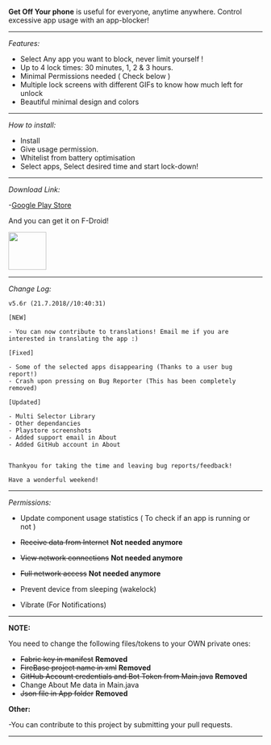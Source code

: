 **Get Off Your phone** 
is useful for everyone, anytime anywhere. Control excessive app usage with an app-blocker!

______

*Features:*

- Select Any app you want to block, never limit yourself !
- Up to 4 lock times: 30 minutes, 1, 2 & 3 hours.
- Minimal Permissions needed ( Check below )
- Multiple lock screens with different GIFs to know how much left for unlock
- Beautiful minimal design and colors

______

*How to install:*

- Install
- Give usage permission.
- Whitelist from battery optimisation
- Select apps, Select desired time and start lock-down!

______

*Download Link:*

-[Google Play Store](https://play.google.com/store/apps/details?id=com.nephi.getoffyourphone)

And you can get it on F-Droid!

<a href="https://f-droid.org/en/">
  <img src="https://f-droid.org/badge/get-it-on.png" height="75">
</a>

______

*Change Log:*

    v5.6r (21.7.2018//10:40:31)

    [NEW]

    - You can now contribute to translations! Email me if you are interested in translating the app :)

    [Fixed]

    - Some of the selected apps disappearing (Thanks to a user bug report!)
    - Crash upon pressing on Bug Reporter (This has been completely removed)

    [Updated]

    - Multi Selector Library
    - Other dependancies
    - Playstore screenshots
    - Added support email in About
    - Added GitHub account in About


    Thankyou for taking the time and leaving bug reports/feedback!

    Have a wonderful weekend!
______

*Permissions:*

- Update component usage statistics ( To check if an app is running or not )

- ~~Receive data from Internet~~ **Not needed anymore**

- ~~View network connections~~ **Not needed anymore**

- ~~Full network access~~ **Not needed anymore**

- Prevent device from sleeping (wakelock)

- Vibrate (For Notifications)

______

**NOTE:**

You need to change the following files/tokens to your OWN private ones:

- ~~Fabric key in manifest~~ **Removed**
- ~~FireBase project name in xml~~ **Removed**
- ~~GitHub Account credentials and Bot Token from Main.java~~ **Removed**
- Change About Me data in Main.java
- ~~Json file in App folder~~ **Removed**

**Other:**

-You can contribute to this project by submitting your pull requests.
______
